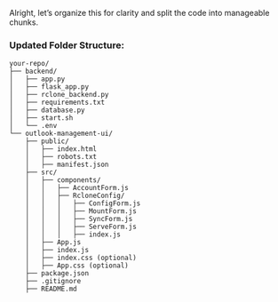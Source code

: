 Alright, let’s organize this for clarity and split the code into manageable chunks. 

### Updated Folder Structure:
```
your-repo/
├── backend/
│   ├── app.py
│   ├── flask_app.py
│   ├── rclone_backend.py
│   ├── requirements.txt
│   ├── database.py
│   ├── start.sh
│   └── .env
└── outlook-management-ui/
    ├── public/
    │   ├── index.html
    │   ├── robots.txt
    │   ├── manifest.json
    ├── src/
    │   ├── components/
    │   │   ├── AccountForm.js
    │   │   ├── RcloneConfig/
    │   │   │   ├── ConfigForm.js
    │   │   │   ├── MountForm.js
    │   │   │   ├── SyncForm.js
    │   │   │   ├── ServeForm.js
    │   │   │   ├── index.js
    │   ├── App.js
    │   ├── index.js
    │   ├── index.css (optional)
    │   ├── App.css (optional)
    ├── package.json
    ├── .gitignore
    ├── README.md
```

